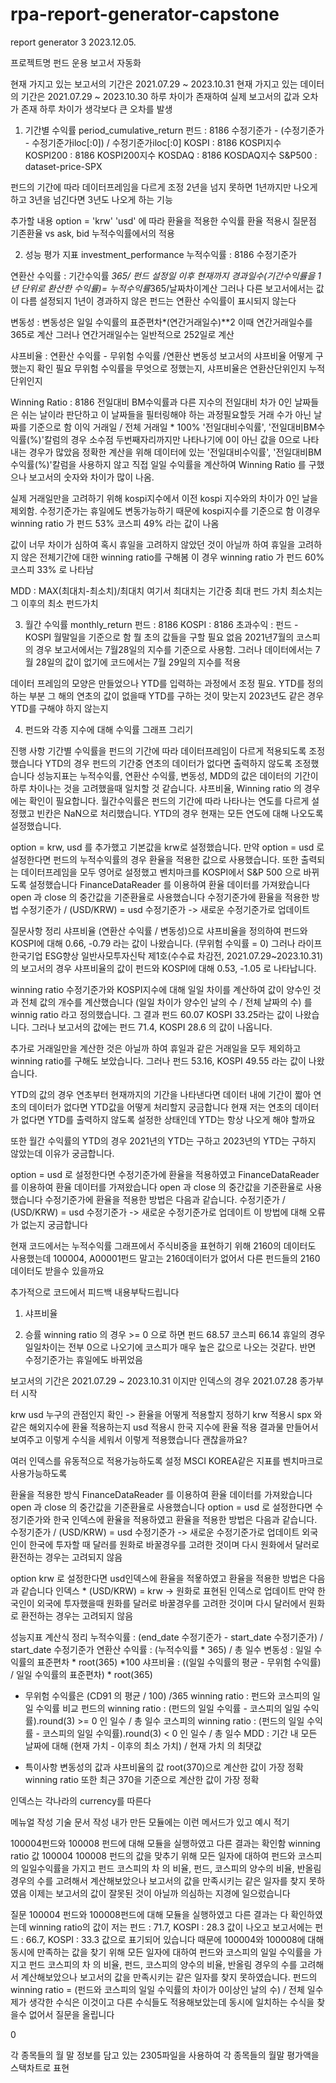 # rpa-report-generator-capstone
report generator 3 
2023.12.05.

프로젝트명 
펀드 운용 보고서 자동화

현재 가지고 있는 보고서의 기간은 2021.07.29 ~ 2023.10.31
현재 가지고 있는 데이터의 기간은 2021.07.29 ~ 2023.10.30
하루 차이가 존재하여 실제 보고서의 값과 오차가 존재
하루 차이가 생각보다 큰 오차를 발생

1. 기간별 수익률 period_cumulative_return
펀드 : 8186 수정기준가 - (수정기준가 - 수정기준가iloc[:0]) / 수정기준가iloc[:0]
KOSPI : 8186 KOSPI지수 
KOSPI200 : 8186 KOSPI200지수
KOSDAQ : 8186 KOSDAQ지수
S&P500 : dataset-price-SPX

펀드의 기간에 따라 데이터프레임을 다르게 조정
2년을 넘지 못하면 1년까지만 나오게 하고 3년을 넘긴다면 3년도 나오게 하는 기능

추가할 내용 
option = 'krw' 'usd' 에 따라 환율을 적용한 수익률
환율 적용시 질문점
기존환율 vs ask, bid
누적수익률에서의 적용

2. 성능 평가 지표  investment_performance
누적수익률 : 8186 수정기준가 

연환산 수익률 : 기간수익률 *365/ 펀드 설정일 이후 현재까지 경과일수(기간수익률을 1년 단위로 환산한 수익률)= 누적수익률*365/날짜차이계산 
그러나 다른 보고서에서는 값이 다름
설정되지 1년이 경과하지 않은 펀드는 연환산 수익률이 표시되지 않는다 


변동성 : 변동성은 일일 수익률의 표준편차*(연간거래일수)**2 
이때 연간거래일수를 365로 계산 
그러나 연간거래일수는 일반적으로 252일로 계산 

샤프비율 : 연환산 수익률 - 무위험 수익률 /연환산 변동성
보고서의 샤프비율 어떻게 구했는지 확인 필요
무위험 수익률을 무엇으로 정했는지, 샤프비율은 연환산단위인지 누적단위인지 

Winning Ratio : 8186 전일대비 BM수익률과 다른 지수의 전일대비 차가 0인 날짜들은 쉬는 날이라 판단하고 이 날짜들을 필터링해야 하는 과정필요할듯 
거래 수가 아닌 날짜를 기준으로 함
이익 거래일 / 전체 거래일 * 100%
'전일대비수익률', '전일대비BM수익률(%)'칼럼의 경우 소수점 두번째자리까지만 나타나기에 0이 아닌 값을 0으로 나타내는 경우가 많았음
정확한 계산을 위해 데이터에 있는 '전일대비수익률', '전일대비BM수익률(%)'칼럼을 사용하지 않고
직접 일일 수익률을 계산하여 Winning Ratio 를 구했으나 보고서의 숫자와 차이가 많이 나옴.

실제 거래일만을 고려하기 위해 kospi지수에서 이전 kospi 지수와의 차이가 0인 날을 제외함.
수정기준가는 휴일에도 변동가능하기 때문에 kospi지수를 기준으로 함
이경우 winning ratio 가 펀드 53% 코스피 49% 라는 값이 나옴

값이 너무 차이가 심하여 혹시 휴일을 고려하지 않았던 것이 아닐까 하여 휴일을 고려하지 않은 전체기간에 대한 winning ratio를 구해봄
이 경우 winning ratio 가 펀드 60% 코스피 33% 로 나타남


MDD : MAX(최대치-최소치)/최대치
여기서 최대치는 기간중 최대 펀드 가치
최소치는 그 이후의 최소 펀드가치

3. 월간 수익률 monthly_return
펀드 : 8186
KOSPI : 8186
초과수익 : 펀드 - KOSPI
월말일을 기준으로 함 
뭘 초의 값들을 구할 필요 없음
2021년7월의 코스피의 경우 보고서에서는 7월28일의 지수를 기준으로 사용함.
그러나 데이터에서는 7월 28일의 값이 없기에 코드에서는 7월 29일의 지수를 적용

데이터 프레임의 모양은 만들었으나 YTD를 입력하는 과정에서 조정 필요.
YTD를 정의하는 부분 
그 해의 연초의 값이 없을때 YTD를 구하는 것이 맞는지
2023년도 같은 경우 YTD를 구해야 하지 않는지


4. 펀드와 각종 지수에 대해 수익률 그래프 그리기 

진행 사항
기간별 수익률을 펀드의 기간에 따라 데이터프레임이 다르게 적용되도록 조정했습니다
YTD의 경우 펀드의 기간중 연초의 데이터가 없다면 출력하지 않도록 조정했습니다
성능지표는 누적수익률, 연환산 수익률, 변동성, MDD의 값은 데이터의 기간이 하루 차이나는 것을 고려했을때 일치할 것 같습니다.
샤프비율, Winning ratio 의 경우에는 확인이 필요합니다. 
월간수익률은 펀드의 기간에 따라 나타나는 연도를 다르게 설정했고 빈칸은 NaN으로 처리했습니다. 
YTD의 경우 현재는 모든 연도에 대해 나오도록 설정했습니다. 

option = krw, usd 를 추가했고 기본값을 krw로 설정했습니다. 
만약 option = usd 로 설정한다면 펀드의 누적수익률의 경우 환율을 적용한 값으로 사용했습니다. 
또한 출력되는 데이터프레임을 모두 영어로 설정했고 벤치마크를 KOSPI에서 S&P 500 으로 바뀌도록 설정했습니다 
FinanceDataReader 를 이용하여 환율 데이터를 가져왔습니다
open 과 close 의 중간값을 기준환율로 사용했습니다 
수정기준가에 환율을 적용한 방법
수정기준가 / (USD/KRW) = usd 수정기준가  -> 새로운 수정기준가로 업데이트


질문사항 정리
샤프비율 
(연환산 수익률 / 변동성)으로 샤프비율을 정의하여 펀드와 KOSPI에 대해 0.66, -0.79 라는 값이 나왔습니다. (무위험 수익률 = 0)
그러나 라이프 한국기업 ESG향상 일반사모투자신탁 제1호(수수료 차감전, 2021.07.29~2023.10.31)의 보고서의 경우 
샤프비율의 값이 펀드와 KOSPI에 대해 0.53, -1.05 로 나타납니다. 

winning ratio
수정기준가와 KOSPI지수에 대해 일일 차이를 계산하여 값이 양수인 것과 전체 값의 개수를 계산했습니다
(일일 차이가 양수인 날의 수 / 전체 날짜의 수) 를 winnig ratio 라고 정의했습니다. 
그 결과 펀드 60.07 KOSPI 33.25라는 값이 나왔습니다. 
그러나 보고서의 값에는 펀드 71.4, KOSPI 28.6 의 값이 나옵니다. 

추가로 거래일만을 계산한 것은 아닐까 하여 휴일과 같은 거래일을 모두 제외하고 winning ratio를 구해도 보았습니다.
그러나 펀드 53.16, KOSPI 49.55 라는 값이 나왔습니다. 

YTD의 값의 경우 
연초부터 현재까지의 기간을 나타낸다면 데이터 내에 기간이 짧아 연초의 데이터가 없다면 YTD값을 어떻게 처리할지 궁금합니다
현재 저는 연초의 데이터가 없다면 YTD를 출력하지 않도록 설정한 상태인데 YTD는 항상 나오게 해야 할까요

또한 월간 수익률의 YTD의 경우 2021년의 YTD는 구하고 2023년의 YTD는 구하지 않았는데 이유가 궁금합니다.

option = usd 로 설정한다면 수정기준가에 환율을 적용하였고
FinanceDataReader 를 이용하여 환율 데이터를 가져왔습니다
open 과 close 의 중간값을 기준환율로 사용했습니다 
수정기준가에 환율을 적용한 방법은 다음과 같습니다.
수정기준가 / (USD/KRW) = usd 수정기준가  -> 새로운 수정기준가로 업데이트
이 방법에 대해 오류가 없는지 궁금합니다

현재 코드에서는 누적수익률 그래프에서 주식비중을 표현하기 위해 2160의 데이터도 사용했는데 100004, A00001펀드 말고는 2160데이터가 없어서 다른 펀드들의 2160데이터도 받을수 있을까요

추가적으로 코드에서 피드백 내용부탁드립니다 

1. 샤프비율

2. 승률
winning ratio 의 경우 >= 0 으로 하면 펀드 68.57 코스피 66.14
휴일의 경우 일일차이는 전부 0으로 나오기에 코스피가 매우 높은 값으로 나오는 것같다. 반면 수정기준가는 휴일에도 바뀌었음



보고서의 기간은 2021.07.29 ~ 2023.10.31 이지만 
인덱스의 경우 2021.07.28 종가부터 시작

krw usd 누구의 관점인지 확인 -> 환율을 어떻게 적용할지 정하기 
krw 적용시 spx 와 같은 해외지수에 환율 적용하는지
usd 적용시 한국 지수에 환율 적용
결과물 만들어서 보여주고 이렇게 수식을 세워서 이렇게 적용했습니다 괜찮을까요?

여러 인덱스를 유동적으로 적용가능하도록 설정 
MSCI KOREA같은 지표를 벤치마크로 사용가능하도록 


환율을 적용한 방식 
FinanceDataReader 를 이용하여 환율 데이터를 가져왔습니다
open 과 close 의 중간값을 기준환율로 사용했습니다 
option = usd 로 설정한다면 수정기준가와 한국 인덱스에 환율을 적용하였고
환율을 적용한 방법은 다음과 같습니다.
수정기준가 / (USD/KRW) = usd 수정기준가  -> 새로운 수정기준가로 업데이트
외국인이 한국에 투자할 때 달러를 원화로 바꿀경우를 고려한 것이며 다시 원화에서 달러로 환전하는 경우는 고려되지 않음

option krw 로 설정한다면 usd인덱스에 환율을 적욯하였고 
환율을 적용한 방법은 다음과 같습니다
인덱스 * (USD/KRW) = krw -> 원화로 표현된 인덱스로 업데이트
만약 한국인이 외국에 투자했을때 원화를 달러로 바꿀경우를 고려한 것이며 다시 달러에서 원화로 환전하는 경우는 고려되지 않음

성능지표 계산식 정리
누적수익률 : (end_date 수정기준가 - start_date 수정기준가) / start_date 수정기준가
연환산 수익률 : (누적수익률 * 365) / 총 일수
변동성 : 일일 수익률의 표준편차 * root(365) *100
샤프비율 : ((일일 수익률의 평균 - 무위험 수익률) / 일일 수익률의 표준편차) * root(365)
 * 무위험 수익률은 (CD91 의 평균 / 100) /365 
 winning ratio : 펀드와 코스피의 일일 수익률 비교 
 펀드의 winning ratio : (펀드의 일일 수익률 - 코스피의 일일 수익률).round(3) >= 0 인 일수 / 총 일수
 코스피의 winning ratio : (펀드의 일일 수익률 - 코스피의 일일 수익률).round(3) < 0 인 일수 / 총 일수
MDD : 기간 내 모든 날짜에 대해 (현재 가치 - 이후의 최소 가치) / 현재 가치 의 최댓값

* 특이사항
변동성의 값과 샤프비율의 값 root(370)으로 계산한 값이 가장 정확
winning ratio 또한 최근 370을 기준으로 계산한 값이 가장 정확 


인덱스는 각나라의 currency를 따른다

메뉴얼 작성 
기술 문서 작성 
내가 만든 모듈에는 이런 메서드가 있고 예시 적기

100004펀드와 100008 펀드에 대해 모듈을 실행하였고 다른 결과는 확인함
winning ratio 값 100004 100008 펀드의 값을 맞추기 위해 모든 일자에 대하여 펀드와 코스피의 일일수익률을 가지고 펀드 코스피의 차 의 비율, 펀드, 코스피의 양수의 비율, 반올림 경우의 수를 고려해서 계산해보았으나 보고서의 값을 만족시키는 같은 일자를 찾지 못하였음 
이제는 보고서의 값이 잘못된 것이 아닐까 의심하는 지경에 일으렀습니다 



질문 
100004 펀드와 100008펀드에 대해 모듈을 실행하였고 다른 결과는 다 확인하였는데 
winning ratio의 값이 
저는 펀드 : 71.7, KOSPI : 28.3 값이 나오고 
보고서에는 펀드 : 66.7, KOSPI : 33.3 값으로 표기되어 있습니다 
때문에 100004와 100008에 대해 동시에 만족하는 값을 찾기 위해 모든 일자에 대하여 펀드와 코스피의 일일 수익률을 가지고 
펀드 코스피의 차 의 비율, 펀드, 코스피의 양수의 비율, 반올림 경우의 수를 고려해서 계산해보았으나 보고서의 값을 만족시키는 같은 일자를 찾지 못하였습니다. 
펀드의 winning ratio = (펀드와 코스피의 일일 수익률의 차이가 0이상인 날의 수) / 전체 일수
제가 생각한 수식은 이것이고 다른 수식들도 적용해보았는데 동시에 일치하는 수식을 찾을수 없어서 질문을 올립니다




0


각 종목들의 월 말 정보를 담고 있는 2305파일을 사용하여
각 종목들의 월말 평가액을 스택차트로 표현 





